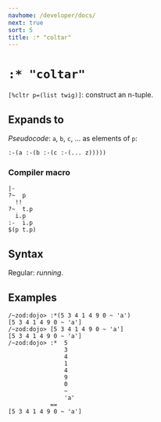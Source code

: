 ```yaml
---
navhome: /developer/docs/
next: true
sort: 5
title: :* "coltar"
---
```


# `:* "coltar"`

`[%cltr p=(list twig)]`: construct an n-tuple.

## Expands to

*Pseudocode*: `a`, `b`, `c`, ... as elements of `p`:

```
:-(a :-(b :-(c :-(... z)))))
```

### Compiler macro

```
|-
?~  p
  !!
?~  t.p
  i.p
:-  i.p
$(p t.p)
```

## Syntax

Regular: *running*.

## Examples

```
/~zod:dojo> :*(5 3 4 1 4 9 0 ~ 'a')
[5 3 4 1 4 9 0 ~ 'a']
/~zod:dojo> [5 3 4 1 4 9 0 ~ 'a']
[5 3 4 1 4 9 0 ~ 'a']
/~zod:dojo> :*  5
                3
                4 
                1
                4
                9
                0
                ~
                'a'
            ==
[5 3 4 1 4 9 0 ~ 'a']
```

